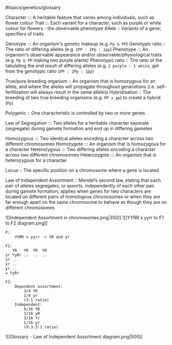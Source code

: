 #topics/genetics/glossary

Character ::: A heritable feature that varies among individuals, such as flower colour
Trait ::: Each variant for a character, such as purple or white colour for flowers - the observable phenotype
Allele :: Variants of a gene; specifiers of traits

Genotype ::: An organism's genetic makeup (e.g. `Pp & PP`)
Genotypic ratio :: The ratio of differing alleles (e.g. `1PP : 2Pp : 1pp`)
Phenotype ::: An organism's observable appearance and/or observable/physiological traits (e.g. `Pp & PP` making two purple plants)
Phenotypic ratio :: The ratio of the tabulating the end result of differing alleles (e.g. `2 purple : 1 white`, got from the genotypic ratio `1PP : 2Pp : 1pp`)

True/pure breeding organism :: An organism that is homozygous for an allele, and where the alleles will propagate throughout generations (i.e. self-fertilisation will always result in the same alleles)
Hybridisation :: The breeding of two true breeding organisms (e.g. `PP x pp`) to create a hybrid (`Pp`)

Polygenic :: One characteristic is controlled by two or more genes

Law of Segregation ::: Two alleles for a heritable character separate (segregate) during gamete formation and end up in differing gametes

Homozygous ::: Two identical alleles encoding a character across two different chromosomes 
Homozygote ::: An organism that is homozygous for a character
Heterozygous ::: Two differing alleles encoding a character across two different chromosomes
Heterozygote ::: An organism that is heterozygous for a character

Locus :: The specific position on a chromosome where a gene is located

Law of Independent Assortment :: Mendel’s second law, stating that each pair of alleles segregates, or assorts, independently of each other pair during gamete formation; applies when genes for two characters are located on different pairs of homologous chromosomes or when they are far enough apart on the same chromosome to behave as though they are on different chromosomes

![[Independent Assortment in chromosomes.png|350]]
![[YYRR x yyrr to F1 to F2 diagram.png]]
```
P:  
	YYRR x yyrr -> YR and yr

F1: 
   YR   YR  YR  YR
yr YyRr ..  ..  ..
yr ..
yr .. 
yr ..
= YyRr

F2:
	Dependent assortment: 
		3/4 YR
		1/4 yr
		(3:1 ratio)
	Independent:
		9/16 YR
		3/16 yR
		3/16 Yr
		1/16 yr
		(9:3:3:1 ratio)
```

![[Glossary - Law of Independent Assortment diagram.png|500]]

